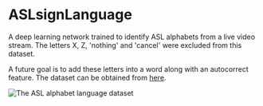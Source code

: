 # ASLsignLanguage
A deep learning network trained to identify ASL alphabets from a live video stream. The letters X, Z, 'nothing' and 'cancel' were excluded from this dataset.

A future goal is to add these letters into a word along with an autocorrect feature.
The dataset can be obtained from [here](https://www.kaggle.com/grassknoted/asl-alphabet).

![The ASL alphabet language dataset](https://www.nidcd.nih.gov/sites/default/files/Content%20Images/NIDCD-ASL-hands-2014.jpg)
